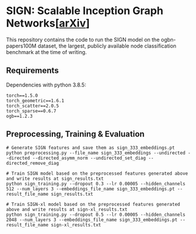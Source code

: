 # SIGN: Scalable Inception Graph Networks[[arXiv](https://arxiv.org/abs/2004.11198)]

This repository contains the code to run the SIGN model on the ogbn-papers100M dataset, the largest, publicly available node classification benchmark at the time of writing.

## Requirements

Dependencies with python 3.8.5:
```
torch==1.5.0
torch_geometric==1.6.1
torch_scatter==2.0.5
torch_sparse==0.6.7
ogb==1.2.3
```

## Preprocessing, Training & Evaluation

```
# Generate SIGN features and save them as sign_333_embeddings.pt
python preprocessing.py --file_name sign_333_embeddings --undirected --directed --directed_asymm_norm --undirected_set_diag --directed_remove_diag

# Train SIGN model based on the preprocessed features generated above and write results at sign_results.txt
python sign_training.py --dropout 0.3 --lr 0.00005 --hidden_channels 512 --num_layers 3 --embeddings_file_name sign_333_embeddings.pt --result_file_name sign_results.txt

# Train SIGN-xl model based on the preprocessed features generated above and write results at sign-xl_results.txt
python sign_training.py --dropout 0.5 --lr 0.00005 --hidden_channels 2048 --num_layers 3 --embeddings_file_name sign_333_embeddings.pt --result_file_name sign-xl_results.txt
```
